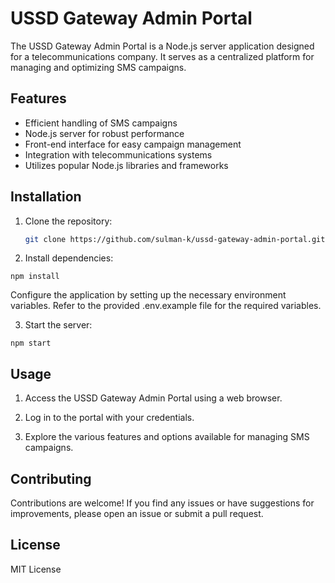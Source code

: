 # USSD Gateway Admin Portal

The USSD Gateway Admin Portal is a Node.js server application designed for a telecommunications company. It serves as a centralized platform for managing and optimizing SMS campaigns.

## Features

- Efficient handling of SMS campaigns
- Node.js server for robust performance
- Front-end interface for easy campaign management
- Integration with telecommunications systems
- Utilizes popular Node.js libraries and frameworks

## Installation

1. Clone the repository:

   ```bash
   git clone https://github.com/sulman-k/ussd-gateway-admin-portal.git

2. Install dependencies:

`npm install`

Configure the application by setting up the necessary environment variables. Refer to the provided .env.example file for the required variables.

3. Start the server:

`npm start`

## Usage

1. Access the USSD Gateway Admin Portal using a web browser.

2. Log in to the portal with your credentials.

3. Explore the various features and options available for managing SMS campaigns.

## Contributing
Contributions are welcome! If you find any issues or have suggestions for improvements, please open an issue or submit a pull request.

## License
MIT License